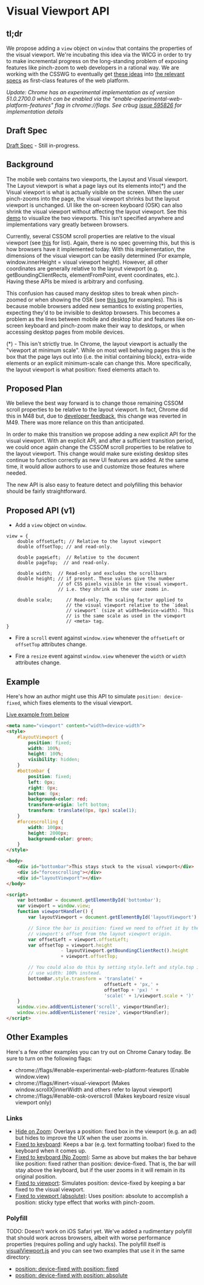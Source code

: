 # Visual Viewport API

## tl;dr

We propose adding a `view` object on `window` that contains the properties of
the visual viewport.  We're incubating this idea via the WICG in order to try
to make incremental progress on the long-standing problem of exposing features
like pinch-zoom to web developers in a rational way.  We are working with the
CSSWG to eventually get [these
ideas](https://github.com/w3c/csswg-drafts/issues/206) into [the relevant
specs](https://github.com/w3c/csswg-drafts/issues/505) as first-class features
of the web platform.

_Update: Chrome has an experimental implementation as of version 51.0.2700.0
which can be enabled via the "enable-experimental-web-platform-features" flag
in chrome://flags. See crbug [issue 595826](http://crbug.com/595826) for
implementation details_

## Draft Spec

[Draft Spec](https://wicg.github.io/ViewportAPI/spec.html) - Still in-progress.

## Background

The mobile web contains two viewports, the Layout and Visual viewport. The
Layout viewport is what a page lays out its elements into(*) and the Visual
viewport is what is actually visible on the screen. When the user pinch-zooms
into the page, the visual viewport shrinks but the layout viewport is
unchanged. UI like the on-screen keyboard (OSK) can also shrink the visual
viewport without affecting the layout viewport. See this
[demo](http://bokand.github.io/viewport/index.html) to visualize the two
viewports. This isn't specified anywhere and implementations vary greatly
between browsers.

Currently, several CSSOM scroll properties are relative to the visual viewport
(see
[this](https://docs.google.com/document/d/1ZzzvA_AuMDa_nlwIc9PdpzfIXsgrOZDixFvEFwrfXJM/edit#)
for list). Again, there is no spec governing this, but this is how browsers
  have it implemented today. With this implementation, the dimensions of the
  visual viewport can be easily determined (For example, window.innerHeight =
  visual viewport height). However, all other coordinates are generally
  relative to the layout viewport (e.g. getBoundingClientRects,
  elementFromPoint, event coordinates, etc.). Having these APIs be mixed is
  arbitrary and confusing.

This confusion has caused many desktop sites to break when pinch-zoomed or when
showing the OSK (see [this bug ](http://crbug.com/489206) for examples). This
is because mobile browsers added new semantics to existing properties,
expecting they'd to be invisible to desktop browsers. This becomes a problem as
the lines between mobile and desktop blur and features like on-screen keyboard
and pinch-zoom make their way to desktops, or when accessing desktop pages from
mobile devices.

(*) - This isn't strictly true. In Chrome, the layout viewport is actually the
"viewport at minimum scale". While on most well behaving pages this is the box
that the page lays out into (i.e. the initial containing block), extra-wide
elements or an explicit minimum-scale can change this. More specifically, the
layout viewport is what position: fixed elements attach to.

## Proposed Plan

We believe the best way forward is to change those remaining CSSOM scroll
properties to be relative to the layout viewport. In fact, Chrome did this in
M48 but, due to [developer feedback](http://crbug.com/571297), this change was
reverted in M49. There was more reliance on this than anticipated.

In order to make this transition we propose adding a new explicit API for the
visual viewport. With an explicit API, and after a sufficient transition
period, we could once again change the CSSOM scroll properties to be relative
to the layout viewport. This change would make sure existing desktop sites
continue to function correctly as new UI features are added. At the same time,
it would allow authors to use and customize those features where needed.

The new API is also easy to feature detect and polyfilling this behavior should
be fairly straightforward.

## Proposed API (v1)

  * Add a `view` object on `window`.

```
view = {
    double offsetLeft; // Relative to the layout viewport
    double offsetTop; // and read-only.

    double pageLeft;  // Relative to the document
    double pageTop;  // and read-only.

    double width;  // Read-only and excludes the scrollbars
    double height; // if present. These values give the number
                   // of CSS pixels visible in the visual viewport.
                   // i.e. they shrink as the user zooms in.

    double scale;     // Read-only. The scaling factor applied to
                      // the visual viewport relative to the `ideal
                      // viewport` (size at width=device-width). This
                      // is the same scale as used in the viewport
                      // <meta> tag.
}
```

  * Fire a `scroll` event against `window.view` whenever the `offsetLeft` or `offsetTop` attributes change.

  * Fire a `resize` event against `window.view` whenever the `width` or `width` attributes change.

## Example

Here's how an author might use this API to simulate `position: device-fixed`, which fixes elements to the visual viewport.

[Live example from below](https://wicg.github.io/ViewportAPI/examples/fixed-to-viewport.html)

```html
<meta name="viewport" content="width=device-width">
<style>
    #layoutViewport {
        position: fixed;
        width: 100%;
        height: 100%;
        visibility: hidden;
    }
    #bottombar {
        position: fixed;
        left: 0px;
        right: 0px;
        bottom: 0px;
        background-color: red;
        transform-origin: left bottom;
        transform: translate(0px, 0px) scale(1);
    }
    #forcescrolling {
        width: 100px;
        height: 2000px;
        background-color: green;
    }
</style>

<body>
    <div id="bottombar">This stays stuck to the visual viewport</div>
    <div id="forcescrolling"></div>
    <div id="layoutViewport"></div>
</body>

<script>
    var bottomBar = document.getElementById('bottombar');
    var viewport = window.view;
    function viewportHandler() {
        var layoutViewport = document.getElementById('layoutViewport');

        // Since the bar is position: fixed we need to offset it by the visual
        // viewport's offset from the layout viewport origin.
        var offsetLeft = viewport.offsetLeft;
        var offsetTop = viewport.height
                    - layoutViewport.getBoundingClientRect().height
                    + viewport.offsetTop;

        // You could also do this by setting style.left and style.top if you
        // use width: 100% instead.
        bottomBar.style.transform = 'translate(' +
                                    offsetLeft + 'px,' +
                                    offsetTop + 'px) ' +
                                    'scale(' + 1/viewport.scale + ')'
    }
    window.view.addEventListener('scroll', viewportHandler);
    window.view.addEventListener('resize', viewportHandler);
</script>
```
## Other Examples

Here's a few other examples you can try out on Chrome Canary today. Be sure to turn on the following flags:

  * chrome://flags/#enable-experimental-web-platform-features (Enable window.view)
  * chrome://flags/#inert-visual-viewport (Makes window.scrollX|innerWidth and others refer to layout viewport)
  * chrome://flags/#enable-osk-overscroll (Makes keyboard resize visual viewport only)

### Links

  * [Hide on Zoom](https://wicg.github.io/ViewportAPI/examples/hide-on-zoom.html): Overlays a position: fixed
    box in the viewport (e.g. an ad) but hides to improve the UX when the user zooms in.
  * [Fixed to keyboard](https://wicg.github.io/ViewportAPI/examples/fixed-to-keyboard.html): Keeps a bar (e.g.
    text formatting toolbar) fixed to the keyboard when it comes up.
  * [Fixed to keyboard (No Zoom)](https://wicg.github.io/ViewportAPI/examples/fixed-to-keyboard-no-zoom.html):
    Same as above but makes the bar behave like position: fixed rather than position: device-fixed. That is, the
    bar will stay above the keyboard, but if the user zooms in it will remain in its original position.
  * [Fixed to viewport](https://wicg.github.io/ViewportAPI/examples/fixed-to-viewport.html): Simulates position:
    device-fixed by keeping a bar fixed to the visual viewport.
  * [Fixed to viewport (absolute)](https://wicg.github.io/ViewportAPI/examples/absolute-fixed-to-viewport.html):
    Uses position: absolute to accomplish a position: sticky type effect that works with pinch-zoom.

### Polyfill

  TODO: Doesn't work on iOS Safari yet.
  We've added a rudimentary polyfill that should work across browsers, albeit with worse
  performance properties (requires polling and ugly hacks). The polyfill itself is
  [visualViewport.js](https://github.com/WICG/ViewportAPI/polyfill/visualViewport.js)
  and you can see two examples that use it in the same directory:

  * [position: device-fixed with position: fixed](https://wicg.github.io/ViewportAPI/polyfill/vvapi-fix.html)
  * [position: device-fixed with position: absolute](https://wicg.github.io/ViewportAPI/polyfill/vvapi-abs.html)
